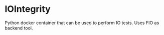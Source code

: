 # IOIntegrity
Python docker container that can be used to perform IO tests. Uses FIO as backend tool. 
